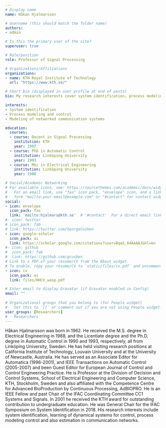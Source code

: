 ```yaml
---
# Display name
name: Håkan Hjalmarsson

# Username (this should match the folder name)
authors:
- admin

# Is this the primary user of the site?
superuser: true

# Role/position
role: Professor of Signal Processing

# Organizations/Affiliations
organizations:
- name: KTH Royal Institute of Technology
  url: "https://www.kth.se/"

# Short bio (displayed in user profile at end of posts)
bio: My research interests cover system identification, process modeling and control, and communication network

interests:
- System identification
- Process modeling and control
- Modeling of networked communication systems

education:
  courses:
  - course: Docent in Signal Processing
    institution: KTH
    year: 1997
  - course: PhD in Automatic Control
    institution: Linköping University
    year: 1993
  - course: MSc in Electrical Engineering
    institution: Linköping University
    year: 1988

# Social/Academic Networking
# For available icons, see: https://sourcethemes.com/academic/docs/widgets/#icons
#   For an email link, use "fas" icon pack, "envelope" icon, and a link in the
#   form "mailto:your-email@example.com" or "#contact" for contact widget.
social:
- icon: envelope
  icon_pack: fas
  link: 'mailto:hjalmars@kth.se'  # '#contact'  For a direct email link, use "mailto:test@example.org".
#- icon: twitter
# icon_pack: fab
# link: https://twitter.com/GeorgeCushen
- icon: google-scholar
  icon_pack: ai
  link: https://scholar.google.com/citations?user=BqaS_84AAAAJ&hl=en
#- icon: github
#  icon_pack: fab
#  link: https://github.com/gcushen
# Link to a PDF of your resume/CV from the About widget.
# To enable, copy your resume/CV to `static/files/cv.pdf` and uncomment the lines below.  
- icon: cv
  icon_pack: ai
  link: files/HHCV_wasp.pdf

# Enter email to display Gravatar (if Gravatar enabled in Config)
email: ""
  
# Organizational groups that you belong to (for People widget)
#   Set this to `[]` or comment out if you are not using People widget.  
user_groups: [Researchers]
# - Researchers
---
```


Håkan Hjalmarsson was born in 1962. He received the M.S. degree in Electrical Engineering in 1988, and the Licentiate degree and the Ph.D. degree in Automatic Control in 1990 and 1993, respectively, all from Linköping University,  Sweden.  He has held visiting research positions at California Institute of Technology, Louvain University and at the University of Newcastle, Australia.  He has served as an Associate Editor for Automatica (1996-2001), and IEEE Transactions on Automatic Control (2005-2007) and been Guest Editor for European Journal of Control and Control Engineering Practice. He is Professor at the Division of Decision and Control Systems, School of Electrical Engineering and Computer Science, KTH, Stockholm, Sweden and also affiliated with the Competence Centre for Advanced BioProduction by Continuous Processing, AdBIOPRO.  He is an IEEE Fellow and past Chair of the IFAC Coordinating Committee CC1 Systems and Signals. In 2001 he received the KTH award for outstanding contribution to undergraduate education. He was General Chair for the IFAC Symposium on System Identification in 2018. His research interests include system identification, learning of dynamical systems for control, process modeling control and also estimation in communication networks.   
